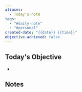 ```yaml
---
aliases:
  - Today's note
tags:
  - "#daily-note"
  - "#personal"
created-date: "{{date}} {{time}}"
objective-achieved: false
---
```

## Today's Objective
* 


## Notes




